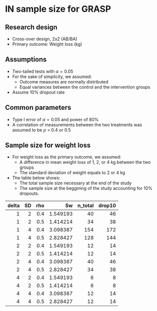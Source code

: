 IN sample size for GRASP
================

## Research design

-   Cross-over design, 2x2 (AB/BA)
-   Primary outcome: Weight loss (kg)

## Assumptions

-   Two-tailed tests with *α* = 0.05
-   For the sake of simplicity, we assumed:
    -   Outcome measures are normally distributed
    -   Equal variances between the control and the intervention groups
-   Assume 10% dropout rate

## Common parameters

-   Type I error of *α* = 0.05 and power of 80%
-   A correlation of measurements between the two treatments was assumed
    to be *ρ* = 0.4 or 0.5

## Sample size for weight loss

-   For weight loss as the primary outcome, we assumed:
    -   A difference in mean weight loss of 1, 2, or 4 kg between the
        two groups
    -   The standard deviation of weight equals to 2 or 4 kg
-   The table below shows:
    -   The total sample size necessary at the end of the study
    -   The sample size at the beggining of the study accounting for 10%
        dropouts.

| delta |  SD | rho |       Sw | n_total | drop10 |
|------:|----:|----:|---------:|--------:|-------:|
|     1 |   2 | 0.4 | 1.549193 |      40 |     46 |
|     1 |   2 | 0.5 | 1.414214 |      34 |     38 |
|     1 |   4 | 0.4 | 3.098387 |     154 |    172 |
|     1 |   4 | 0.5 | 2.828427 |     128 |    144 |
|     2 |   2 | 0.4 | 1.549193 |      12 |     14 |
|     2 |   2 | 0.5 | 1.414214 |      12 |     14 |
|     2 |   4 | 0.4 | 3.098387 |      40 |     46 |
|     2 |   4 | 0.5 | 2.828427 |      34 |     38 |
|     4 |   2 | 0.4 | 1.549193 |       6 |      8 |
|     4 |   2 | 0.5 | 1.414214 |       6 |      8 |
|     4 |   4 | 0.4 | 3.098387 |      12 |     14 |
|     4 |   4 | 0.5 | 2.828427 |      12 |     14 |
